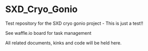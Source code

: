 # SXD_Cryo_Gonio
Test repository for the SXD cryo gonio project - This is just a test!!

See waffle.io board for task management

All related documents, kinks and code will be held here.
